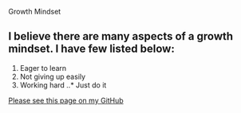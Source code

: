 Growth Mindset



## I believe there are many aspects of a growth mindset. I have few listed below:
1. Eager to learn
2. Not giving up easily
3. Working hard
..* Just do it



[Please see this page on my GitHub](https://github.com/FooFooTheSnoo/reading-notes/edit/main/README.md)
